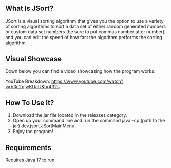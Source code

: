## What Is JSort? 

JSort is a visual sorting algorithm that gives you the option to use a variety of sorting algorithms to sort a data set of either random generated numbers or custom data set numbers (be sure to put commas number after number), and you can edit the speed of how fast the algorithm performs the sorting algorithm.

## Visual Showcase
Down below you can find a video showcasing how the program works.

YouTube Breakdown: https://www.youtube.com/watch?v=b3c2pjwKUcU&t=432s

## How To Use It?

1. Download the jar file located in the releases category.
2. Open up your command line and run the command java -cp (path to the jar) dev.jsort.JSortMainMenu
3. Enjoy the program!

## Requirements

Requires Java 17 to run
